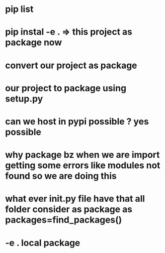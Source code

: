 # pip list

# pip instal -e .    =>  this project as package now
# convert our project as package 
# our project to package using setup.py
# can we host in pypi possible ? yes possible
# why package bz when we are import getting some errors like modules not found so we are doing this
# what ever __init__.py file have that all folder consider as package as packages=find_packages()

# -e . local package
